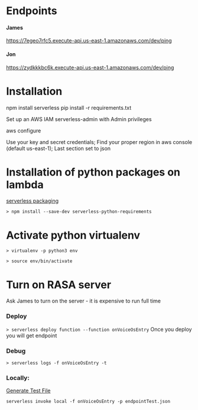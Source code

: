 <!--
title: VoiceOS
description: Bouncer makes POST Request to Voice OS deployed on Serverless Lambda, Lambda makes call to rasa and return rasa output to Bouncer
layout: Doc
-->
# Endpoints

#### James
https://7egeo7rfc5.execute-api.us-east-1.amazonaws.com/dev/ping

#### Jon
https://zydkkkbc6k.execute-api.us-east-1.amazonaws.com/dev/ping


# Installation

npm install serverless
pip install -r requirements.txt


Set up an AWS IAM serverless-admin with Admin privileges

aws configure

Use your key and secret credentials; Find your proper region in aws console (default us-east-1); Last section set to json


# Installation of python packages on lambda
[serverless packaging](https://serverless.com/blog/serverless-python-packaging/)

`> npm install --save-dev serverless-python-requirements`

# Activate python virtualenv
`> virtualenv -p python3 env`

`> source env/bin/activate`


# Turn on RASA server
Ask James to turn on the server - it is expensive to run full time


### Deploy
`> serverless deploy function --function onVoiceOsEntry`
Once you deploy you will get endpoint

### Debug
`> serverless logs -f onVoiceOsEntry -t`

### Locally:
[Generate Test File]( https://gist.github.com/jmloewen/84b1ed61598df55ab4a7033ac1edbf43/raw/277586307aa54d0e92242f6e19423a91430f46af/gistfile1.txt)

`serverless invoke local -f onVoiceOsEntry -p endpointTest.json`
